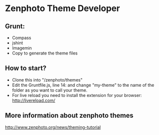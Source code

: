 Zenphoto Theme Developer
========================

Grunt:
------
* Compass
* jshint
* Imagemin
* Copy to generate the theme files

How to start?
-------------
* Clone this into "/zenphoto/themes"
* Edit the Gruntfile.js, line 14: and change "my-theme" to the name of the folder as you want to call your theme.
* For live reload you need to install the extension for your browser: http://livereload.com/

More information about zenphoto themes
--------------------------------------
http://www.zenphoto.org/news/theming-tutorial